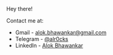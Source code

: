 

Hey there! 

Contact me at:
- Gmail - [alok.bhawankar@gmail.com](mailto:alok.bhawankar@gmail.com)
- Telegram - [@alr0cks](https://t.me/alr0cks)
- LinkedIn - [Alok Bhawankar](https://www.linkedin.com/in/alokbhawankar)
